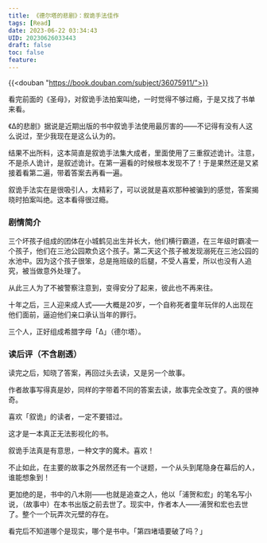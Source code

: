 ```yaml
---
title: 《德尔塔的悲剧》：叙诡手法佳作
tags: [Read]
date: 2023-06-22 03:34:43
UID: 20230626033443
draft: false
toc: false
feature: 
---
```


{{<douban "https://book.douban.com/subject/36075911/">}}

看完前面的《圣母》，对叙诡手法拍案叫绝，一时觉得不够过瘾，于是又找了书单来看。

《Δ的悲剧》据说是近期出版的书中叙诡手法使用最厉害的——不记得有没有人这么说过，至少我现在是这么认为的。

<!--more-->

结果不出所料，这本简直是叙诡手法集大成者，里面使用了三重叙述诡计。注意，不是杀人诡计，是叙述诡计。在第一遍看的时候根本发现不了！于是果然还是又紧接着看第二遍，带着答案去再看一遍。

叙诡手法实在是很吸引人，太精彩了，可以说就是喜欢那种被骗到的感觉，答案揭晓时拍案叫绝。这本看得很过瘾。

### 剧情简介

三个坏孩子组成的团体在小城鹤见出生并长大，他们横行霸道，在三年级时霸凌一个孩子，他们在三池公园欺负这个孩子。第二天这个孩子被发现溺死在三池公园的水池中。因为这个孩子很笨，总是拖班级的后腿，不受人喜爱，所以也没有人追究，被当做意外处理了。

从此三人为了不被警察注意到，变得安分了起来，彼此也不再来往。

十年之后，三人迎来成人式——大概是20岁，一个自称死者童年玩伴的人出现在他们面前，逼迫他们亲口承认当年的罪行。

三个人，正好组成希腊字母「Δ」（德尔塔）。


### 读后评（不含剧透）

读完之后，知晓了答案，再回过头去读，又是另一个故事。

作者故事写得真是妙，同样的字带着不同的答案去读，故事完全改变了。真的很神奇。

喜欢「叙诡」的读者，一定不要错过。

这才是一本真正无法影视化的书。

叙诡手法真是有意思，一种文字的魔术。喜欢！

不止如此，在主要的故事之外居然还有一个谜题，一个从头到尾隐身在幕后的人，谁能想象到！

更加绝的是，书中的八木刚——也就是追查之人，他以「浦贺和宏」的笔名写小说，（故事中）在本书出版之前去世了。现实中，作者本人——浦贺和宏也去世了。整个一个玩弄次元壁的存在。

看完后不知道哪个是现实，哪个是书中。「第四堵墙要破了吗？」